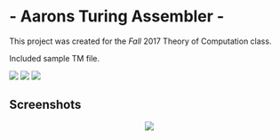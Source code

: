 
# - Aarons Turing Assembler -
This project was created for the *Fall* 2017 Theory of Computation class.

Included sample TM file.


 [<img src="https://img.shields.io/badge/Guide Lines-Link-blue.svg?style=for-the-badge&logo=appveyor">](https://github.com/aaprather/Aarons-Turing-Machine/blob/master/Project%20Guidelines.pdf)
  [<img src="https://img.shields.io/badge/Aarons Turing Machine.exe-Link-blue.svg?style=for-the-badge&logo=appveyor">](https://github.com/aaprather/Aarons-Turing-Assembler/raw/master/Aarons%20Turing%20Machine/bin/Debug/Aarons%20Turing%20Machine.exe)
   [<img src="https://img.shields.io/badge/exampleTM.tm-Link-blue.svg?style=for-the-badge&logo=appveyor">](https://github.com/aaprather/Aarons-Turing-Assembler/blob/master/exampleTM.tm)

## Screenshots
<p align="center">
<img src="https://raw.githubusercontent.com/aaprather/Aarons-Turing-Assembler/master/screen1.png">
</p>

